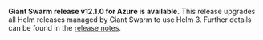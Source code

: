 **Giant Swarm release v12.1.0 for Azure is available.** This release upgrades all Helm releases managed by Giant Swarm to use Helm 3. Further details can be found in the [release notes](https://github.com/giantswarm/releases/tree/master/azure/v12.1.0).
